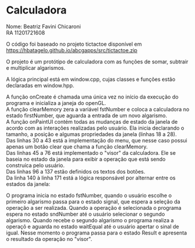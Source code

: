 # Calculadora

Nome: Beatriz Favini Chicaroni  
RA 11201721608  
  
O código foi baseado no projeto tictactoe disponível em https://hbatagelo.github.io/abcgapps/src/tictactoe.zip  

O projeto é um protótipo de calculadora com as funções de somar, subtrair e multiplicar algarismos.

A lógica principal está em window.cpp, cujas classes e funções estão declaradas em window.hpp.

A função onCreate é chamada uma única vez no início da execução do programa e inicializa a janeja do openGL.  
A função clearMemory zera a variável fstNumber e coloca a calculadora no estado firstNumber, que aguarda a entrada de um novo algarismo.  
A função onPaintUI contém todas as mudanças de estado da janela de acordo com as interações realizadas pelo usuário. Ela inicia declarando o tamanho, a posição e algumas propriedades da janela (linhas 18 a 28).  
Das linhas 30 a 43 está a implementação do menu, que nesse caso possui apenas um botão clear que chama a função clearMemory.  
Das linhas 45 a 76 está implementado o "visor" da calculadora. Ele se baseia no estado da janela para exibir a operação que está sendo construíca pelo usuário.  
Das linhas 96 a 137 estão definidos os textos dos botões.  
Da linha 140 à linha 171 está a lógica responsável por alternar entre os estados da janela:

O programa inicia no estado fstNumber, quando o usuário escolhe o primeiro algarismo passa para o estado signal, que espera a seleção da operação a ser realizada. Quando a operação é selecionada o programa espera no estado sndNumber até o usuário selecionar o segundo algarismo. Quando recebe o segundo algarismo o programa realiza a operaçõ e aguarda no estado waitEqual até o usuário apertar o sinal de igual. Nesse momento o programa passa para o estado Result e apresenta o resultado da operação no "visor".
